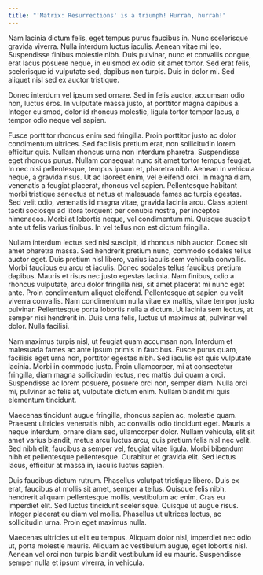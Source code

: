 ```yaml
---
title: "'Matrix: Resurrections' is a triumph! Hurrah, hurrah!"
---
```

Nam lacinia dictum felis, eget tempus purus faucibus in. Nunc scelerisque gravida viverra. Nulla interdum luctus iaculis. Aenean vitae mi leo. Suspendisse finibus molestie nibh. Duis pulvinar, nunc et convallis congue, erat lacus posuere neque, in euismod ex odio sit amet tortor. Sed erat felis, scelerisque id vulputate sed, dapibus non turpis. Duis in dolor mi. Sed aliquet nisl sed ex auctor tristique.

Donec interdum vel ipsum sed ornare. Sed in felis auctor, accumsan odio non, luctus eros. In vulputate massa justo, at porttitor magna dapibus a. Integer euismod, dolor id rhoncus molestie, ligula tortor tempor lacus, a tempor odio neque vel sapien.

Fusce porttitor rhoncus enim sed fringilla. Proin porttitor justo ac dolor condimentum ultrices. Sed facilisis pretium erat, non sollicitudin lorem efficitur quis. Nullam rhoncus urna non interdum pharetra. Suspendisse eget rhoncus purus. Nullam consequat nunc sit amet tortor tempus feugiat. In nec nisi pellentesque, tempus ipsum et, pharetra nibh. Aenean in vehicula neque, a gravida risus. Ut ac laoreet enim, vel eleifend orci. In magna diam, venenatis a feugiat placerat, rhoncus vel sapien. Pellentesque habitant morbi tristique senectus et netus et malesuada fames ac turpis egestas. Sed velit odio, venenatis id magna vitae, gravida lacinia arcu. Class aptent taciti sociosqu ad litora torquent per conubia nostra, per inceptos himenaeos. Morbi at lobortis neque, vel condimentum mi. Quisque suscipit ante ut felis varius finibus. In vel tellus non est dictum fringilla.

Nullam interdum lectus sed nisl suscipit, id rhoncus nibh auctor. Donec sit amet pharetra massa. Sed hendrerit pretium nunc, commodo sodales tellus auctor eget. Duis pretium nisl libero, varius iaculis sem vehicula convallis. Morbi faucibus eu arcu et iaculis. Donec sodales tellus faucibus pretium dapibus. Mauris et risus nec justo egestas lacinia. Nam finibus, odio a rhoncus vulputate, arcu dolor fringilla nisi, sit amet placerat mi nunc eget ante. Proin condimentum aliquet eleifend. Pellentesque at sapien eu velit viverra convallis. Nam condimentum nulla vitae ex mattis, vitae tempor justo pulvinar. Pellentesque porta lobortis nulla a dictum. Ut lacinia sem lectus, at semper nisi hendrerit in. Duis urna felis, luctus ut maximus at, pulvinar vel dolor. Nulla facilisi.

Nam maximus turpis nisl, ut feugiat quam accumsan non. Interdum et malesuada fames ac ante ipsum primis in faucibus. Fusce purus quam, facilisis eget urna non, porttitor egestas nibh. Sed iaculis est quis vulputate lacinia. Morbi in commodo justo. Proin ullamcorper, mi at consectetur fringilla, diam magna sollicitudin lectus, nec mattis dui quam a orci. Suspendisse ac lorem posuere, posuere orci non, semper diam. Nulla orci mi, pulvinar ac felis at, vulputate dictum enim. Nullam blandit mi quis elementum tincidunt.

Maecenas tincidunt augue fringilla, rhoncus sapien ac, molestie quam. Praesent ultricies venenatis nibh, ac convallis odio tincidunt eget. Mauris a neque interdum, ornare diam sed, ullamcorper dolor. Nullam vehicula, elit sit amet varius blandit, metus arcu luctus arcu, quis pretium felis nisl nec velit. Sed nibh elit, faucibus a semper vel, feugiat vitae ligula. Morbi bibendum nibh et pellentesque pellentesque. Curabitur et gravida elit. Sed lectus lacus, efficitur at massa in, iaculis luctus sapien.

Duis faucibus dictum rutrum. Phasellus volutpat tristique libero. Duis ex erat, faucibus at mollis sit amet, semper a tellus. Quisque felis nibh, hendrerit aliquam pellentesque mollis, vestibulum ac enim. Cras eu imperdiet elit. Sed luctus tincidunt scelerisque. Quisque ut augue risus. Integer placerat eu diam vel mollis. Phasellus ut ultrices lectus, ac sollicitudin urna. Proin eget maximus nulla.

Maecenas ultricies ut elit eu tempus. Aliquam dolor nisl, imperdiet nec odio ut, porta molestie mauris. Aliquam ac vestibulum augue, eget lobortis nisl. Aenean vel orci non turpis blandit vestibulum id eu mauris. Suspendisse semper nulla et ipsum viverra, in vehicula.
